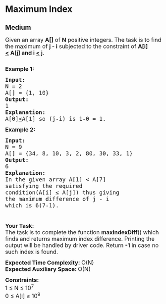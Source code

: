 # Maximum Index
## Medium 
<div class="problem-statement">
                <p></p><p><span style="font-size:18px">Given an array <strong>A[]</strong> of <strong>N</strong> positive integers. The task is to&nbsp;find the maximum of <strong>j - i</strong> subjected to the constraint of <strong>A[i] <u>&lt;</u>&nbsp;A[j] and i <u>&lt;</u>&nbsp;j</strong>.</span><br>
&nbsp;</p>

<p><span style="font-size:18px"><strong>Example 1:</strong></span></p>

<pre style="position: relative;"><span style="font-size:18px"><strong>Input:
</strong>N = 2
A[] = {1, 10}
<strong>Output:
</strong>1<strong>
Explanation:
</strong>A[0]<u>&lt;</u>A[1] so (j-i) is 1-0 = 1.</span><div class="open_grepper_editor" title="Edit &amp; Save To Grepper"></div></pre>

<p><span style="font-size:18px"><strong>Example 2:</strong></span></p>

<pre style="position: relative;"><span style="font-size:18px"><strong>Input:
</strong>N = 9
A[] = {34, 8, 10, 3, 2, 80, 30, 33, 1}
<strong>Output:
</strong>6<strong>
Explanation:
</strong>In the given array A[1] &lt; A[7]
satisfying the required 
condition(A[i] <u>&lt;</u> A[j]) thus giving 
the maximum difference of j - i 
which is 6(7-1).</span>
<div class="open_grepper_editor" title="Edit &amp; Save To Grepper"></div></pre>

<p>&nbsp;</p>

<p><span style="font-size:18px"><strong>Your Task:</strong><br>
The task is to complete the function <strong>maxIndexDiff</strong>() which finds and returns maximum index difference. Printing the output will be handled by driver code. Return <strong>-1</strong> in case no such index is found.</span></p>

<p><span style="font-size:18px"><strong>Expected Time Complexity:&nbsp;</strong>O(N)<br>
<strong>Expected Auxiliary Space:&nbsp;</strong>O(N)</span></p>

<p><span style="font-size:18px"><strong>Constraints:</strong><br>
1 ≤ N ≤ 10<sup>7</sup><br>
0 ≤ A[i] ≤ 10<sup>9</sup></span></p>

<p>&nbsp;</p>
 <p></p>
            </div>